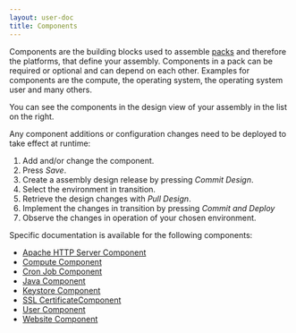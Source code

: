 ```yaml
---
layout: user-doc
title: Components
---
```


Components are the building blocks used to assemble [packs](./packs.html) and therefore the platforms, that define your
assembly. Components in a pack can be required or optional and can depend on each other. Examples for components are
the compute, the operating system, the operating system user and many others.

You can see the components in the design view of your assembly in the list on the right.

Any component additions or configuration changes need to be deployed to take effect at runtime:

1. Add and/or change the component.
2. Press _Save_.
3. Create a assembly design release by pressing _Commit Design_.
4. Select the environment in transition.
5. Retrieve the design changes with _Pull Design_.
6. Implement the changes in transition by pressing _Commit and Deploy_ 
7. Observe the changes in operation of your chosen environment.

Specific documentation is available for the following components:

- [Apache HTTP Server Component](./apache-http-server-component.html)
- [Compute Component](./compute-component.html)
- [Cron Job Component](./cron-job-component.html)
- [Java Component](./java-component.html)
- [Keystore Component](./keystore-component.html)
- [SSL CertificateComponent](./ssl-certificate-component.html)
- [User Component](./user-component.html)
- [Website Component](./website-component.html)
